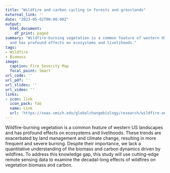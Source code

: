 ```yaml
---
title: "Wildfire and carbon cycling in forests and grasslands"
external_link: ''
date: "2023-05-02T00:00:00Z"
output:
  html_document:
    df_print: paged
summary: "Wildfire-burning vegetation is a common feature of western US landscapes
  and has profound effects on ecosystems and livelihoods."
tags:
- Wildfire
- Biomass
image:
  caption: Fire Severity Map
  focal_point: Smart
url_code: ''
url_pdf: ''
url_slides: ''
url_video: ''
links:
- icon: link
  icon_pack: fab
  name: Link
  url: 'https://seas.umich.edu/globalchangebiology/research/wildfire-and-carbon-cycling'
---
```


Wildfire-burning vegetation is a common feature of western US landscapes and has profound effects on ecosystems and livelihoods. These trends are exacerbated by land management and climate change, resulting in more frequent and severe burning. Despite their importance, we lack a quantitative understanding of the biomass and carbon dynamics driven by wildfires. To address this knowledge gap, this study will use cutting-edge remote sensing data to examine the decadal-long effects of wildfires on vegetation biomass and carbon.